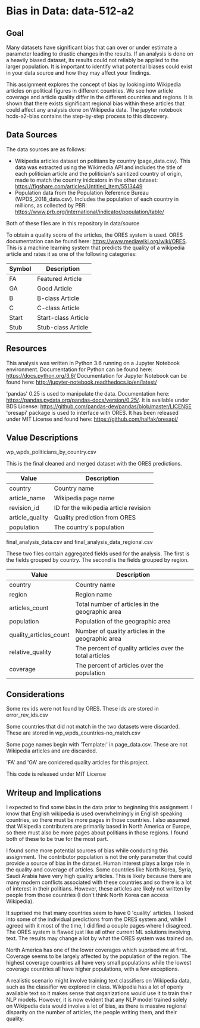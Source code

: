 # Bias in Data: data-512-a2

## Goal

Many datasets have significant bias that can over or under estimate a parameter leading to drastic changes in the results. If an analysis is done on a heavily biased dataset, its results could not reliably be applied to the larger population. It is important to identify what potential biases could exist in your data source and how they may affect your findings.

This assignment explores the concept of bias by looking into Wikipedia articles on political figures in different countries. We see how article coverage and article quality differ in the different countries and regions. It is shown that there exists significant regional bias within these articles that could affect any analysis done on Wikipedia data. The jupyter notebook hcds-a2-bias contains the step-by-step process to this discovery.

## Data Sources
The data sources are as follows:
- Wikipedia articles dataset on politians by country (page_data.csv). This data was extracted using the Wikimedia API and includes the title of each politician article and the politician's sanitized country of origin, made to match the country inidcators in the other dataset: https://figshare.com/articles/Untitled_Item/5513449
- Population data from the Population Reference Bureau (WPDS_2018_data.csv). Includes the population of each country in millions, as collected by PBR:
https://www.prb.org/international/indicator/population/table/

Both of these files are in this repository in data/source

To obtain a quality score of the articles, the ORES system is used. ORES documentation can be found here: https://www.mediawiki.org/wiki/ORES. This is a machine learning system that predicts the quality of a wikipedia article and rates it as one of the following categories:

| Symbol | Description |
|--------|-------------|
| FA | Featured Article |
| GA | Good Article |
| B | B-class Article |
| C | C-class Article |
| Start | Start-class Article |
| Stub | Stub-class Article |

## Resources
This analysis was written in Python 3.6 running on a Jupyter Notebook environment.
Documentation for Python can be found here: https://docs.python.org/3.6/
Documentation for Jupyter Notebook can be found here: http://jupyter-notebook.readthedocs.io/en/latest/

'pandas' 0.25 is used to manipulate the data. Documentation here: https://pandas.pydata.org/pandas-docs/version/0.25/. It is available under BDS License: https://github.com/pandas-dev/pandas/blob/master/LICENSE
'oresapi' package is used to interface with ORES. It has been released under MIT License and found here: https://github.com/halfak/oresapi/

## Value Descriptions

wp_wpds_politicians_by_country.csv

This is the final cleaned and merged dataset with the ORES predictions. 

| Value | Description |
|-------|-------------|
| country | Country name |
| article_name | Wikipedia page name |
| revision_id | ID for the wikipedia article revision |
| article_quality | Quality prediction from ORES |
| population | The country's population |

final_analysis_data.csv and final_analysis_data_regional.csv

These two files contain aggregated fields used for the analysis. The first is the fields grouped by country. The second is the fields grouped by region.

| Value | Description |
|-------|-------------|
| country | Country name |
| region | Region name |
| articles_count | Total number of articles in the geographic area |
| population | Population of the geographic area |
| quality_articles_count | Number of quality articles in the geographic area |
| relative_quality | The percent of quality articles over the total articles |
| coverage | The percent of articles over the population|


## Considerations
Some rev ids were not found by ORES. These ids are stored in error_rev_ids.csv

Some countries that did not match in the two datasets were discarded. These are stored in wp_wpds_countries-no_match.csv

Some page names begin with 'Template:' in page_data.csv. These are not Wikipedia articles and are discarded.

'FA' and 'GA' are conidered quality articles for this project.

This code is released under MIT License

## Writeup and Implications
I expected to find some bias in the data prior to beginning this assignment. I know that English wikipedia is used overwhelmingly in English speaking countries, so there must be more pages in those countries. I also assumed that Wikipedia contributers are primarily based in North America or Europe, so there must also be more pages about politians in those regions. I found both of these to be true for the most part.

I found some more potential sources of bias while conducting this assignment. The contributor population is not the only parameter that could provide a source of bias in the dataset. Human interest plays a large role in the quality and coverage of articles. Some countries like North Korea, Syria, Saudi Arabia have very high quality articles. This is likely because there are many modern conflicts associated with these countries and so there is a lot of interest in their politians. However, these articles are likely not written by people from those countries (I don't think North Korea can access Wikipedia). 

It suprised me that many countries seem to have 0 'quality' articles. I looked into some of the individual predictions from the ORES system and, while I agreed with it most of the time, I did find a couple pages where I disagreed. The ORES system is flawed just like all other current ML solutions involving text. The results may change a lot by what the ORES system was trained on.

North America has one of the lower coverages which suprised me at first. Coverage seems to be largely affected by the population of the region. The highest coverage countries all have very small populations while the lowest coverage countries all have higher populations, with a few exceptions.

A realistic scenario might involve training text classifiers on Wikipedia data, such as the classifier we explored in class. Wikipedia has a lot of openly available text so it makes sense that organizations would use it to train their NLP models. However, it is now evident that any NLP model trained solely on Wikipedia data would involve a lot of bias, as there is massive regional disparity on the number of articles, the people writing them, and their quality.
